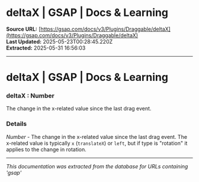 # deltaX | GSAP | Docs & Learning

**Source URL:** [https://gsap.com/docs/v3/Plugins/Draggable/deltaX](https://gsap.com/docs/v3/Plugins/Draggable/deltaX)  
**Last Updated:** 2025-05-23T00:28:45.220Z  
**Extracted:** 2025-05-31 16:56:03

---

# deltaX | GSAP | Docs & Learning

### deltaX : Number

The change in the x-related value since the last drag event.

### Details[​](#details "Direct link to Details")

_Number_ - The change in the x-related value since the last drag event. The x-related value is typically `x` (`translateX`) or `left`, but if type is "rotation" it applies to the change in rotation.

---

*This documentation was extracted from the database for URLs containing 'gsap'*
